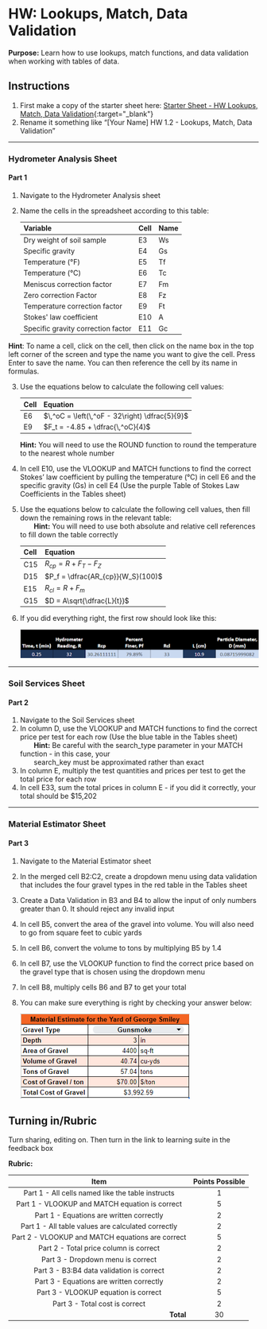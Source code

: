 #  HW: Lookups, Match, Data Validation

**Purpose:** Learn how to use lookups, match functions, and data validation when working with tables of data.

## Instructions
1. First make a copy of the starter sheet here:
   [Starter Sheet - HW Lookups, Match, Data Validation](https://docs.google.com/spreadsheets/d/1AVq6HfUD7hCXnJXD6L9dSqogVHGz_7yDUDuqRiZO5n0/edit?usp=sharing){:target="_blank"}
2. Rename it something like “[Your Name] HW 1.2 - Lookups, Match, Data Validation”

---

### Hydrometer Analysis Sheet

#### Part 1
1. Navigate to the Hydrometer Analysis sheet
2. Name the cells in the spreadsheet according to this table:
    
      | Variable                           | Cell | Name |
      |------------------------------------|------|------|
      | Dry weight of soil sample          | E3   | Ws   |
      | Specific gravity                   | E4   | Gs   |
      | Temperature (°F)                   | E5   | Tf   |
      | Temperature (°C)                   | E6   | Tc   |
      | Meniscus correction factor         | E7   | Fm   |
      | Zero correction Factor		           | E8   | Fz   |
      | Temperature correction factor      | E9   | Ft   |
      | Stokes' law coefficient            | E10  | A    |
      | Specific gravity correction factor | E11  | Gc   |

**Hint**: To name a cell, click on the cell, then click on the name box in the top left corner of the screen and type the name you want to give the cell. Press Enter to save the name. You can then reference the cell by its name in formulas.

3. Use the equations below to calculate the following cell values:

   | Cell | Equation                                       |
   |------|------------------------------------------------|
   | E6   | $\,^oC = \left(\,^oF - 32\right) \dfrac{5}{9}$ |
   | E9   | $F_t = -4.85 + \dfrac{\,^oC}{4}$               |

   **Hint:** You will need to use the ROUND function to round the temperature to the nearest whole number

4. In cell E10, use the VLOOKUP and MATCH functions to find the correct Stokes’ law coefficient by pulling the temperature (°C) in cell E6 and the specific gravity (Gs) in cell E4 (Use the purple Table of Stokes Law Coefficients in the Tables sheet)
5. Use the equations below to calculate the following cell values, then fill down the remaining rows in the relevant table:
   <br>&nbsp;&nbsp;&nbsp;&nbsp;&nbsp;&nbsp;&nbsp;**Hint:** You will need to use both absolute and relative cell references to fill down the table correctly </br>
   
   | Cell | Equation                          |
   |------|-----------------------------------|
   | C15  | $R_{cp} = R + F_T - F_Z$          |
   | D15  | $P_f = \dfrac{AR_{cp}}{W_S}(100)$ |
   | E15  | $R_{cl} = R + F_m$                |
   | G15  | $D = A\sqrt{\dfrac{L}{t}}$        |

6. If you did everything right, the first row should look like this:

   ![checkwork.png](images/checkwork.png)
---

### Soil Services Sheet

#### Part 2
1. Navigate to the Soil Services sheet
2. In column D, use the VLOOKUP and MATCH functions to find the correct price per test for each row (Use the blue table in the Tables sheet)
   <br>&nbsp;&nbsp;&nbsp;&nbsp;&nbsp;&nbsp;&nbsp;**Hint:** Be careful with the search_type parameter in your MATCH function - in this case, your </br>&nbsp;&nbsp;&nbsp;&nbsp;&nbsp;&nbsp;&nbsp;search_key must be approximated rather than exact</br>
3. In column E, multiply the test quantities and prices per test to get the total price for each row
4. In cell E33, sum the total prices in column E - if you did it correctly, your total should be $15,202

---

### Material Estimator Sheet

#### Part 3
1. Navigate to the Material Estimator sheet
2. In the merged cell B2:C2, create a dropdown menu using data validation that includes the four gravel types in the red table in the Tables sheet
3. Create a Data Validation in B3 and B4 to allow the input of only numbers greater than 0. It should reject any invalid input
4. In cell B5, convert the area of the gravel into volume. You will also need to go from square feet to cubic yards
5. In cell B6, convert the volume to tons by multiplying B5 by 1.4
6. In cell B7, use the VLOOKUP function to find the correct price based on the gravel type that is chosen using the dropdown menu
7. In cell B8, multiply cells B6 and B7 to get your total
8. You can make sure everything is right by checking your answer below:
   
   ![mat_est_table.png](images/mat_est_table.png)


## Turning in/Rubric
Turn sharing, editing on. Then turn in the link to learning suite in the feedback box

**Rubric:**

|                        Item                        | Points Possible |
|:--------------------------------------------------:|:---------------:|
| Part 1 - All cells named like the table instructs  |        1        |
|   Part 1 - VLOOKUP and MATCH equation is correct   |        5        |
|      Part 1 - Equations are written correctly      |        2        |
| Part 1 - All table values are calculated correctly |        2        |
|  Part 2 - VLOOKUP and MATCH equations are correct  |        5        |
|       Part 2 - Total price column is correct       |        2        |
|         Part 3 - Dropdown menu is correct          |        2        |
|     Part 3 - B3:B4 data validation is correct      |        2        |
|      Part 3 - Equations are written correctly      |        2        |
|        Part 3 - VLOOKUP equation is correct        |        5        |
|           Part 3 - Total cost is correct           |        2        |
|   <div style="text-align: right">**Total**</div>   |       30        |
